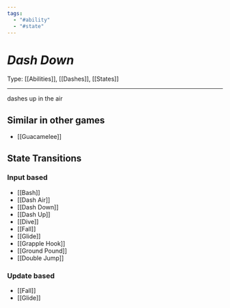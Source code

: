 ```yaml
---
tags:
  - "#ability"
  - "#state"
---
```

# _Dash Down_

Type: [[Abilities]], [[Dashes]], [[States]]

----


dashes up in the air


## Similar in other games

* [[Guacamelee]]


## State Transitions

### Input based

* [[Bash]]
* [[Dash Air]]
* [[Dash Down]]
* [[Dash Up]]
* [[Dive]]
* [[Fall]]
* [[Glide]]
* [[Grapple Hook]]
* [[Ground Pound]]
* [[Double Jump]]

### Update based

* [[Fall]]
* [[Glide]]